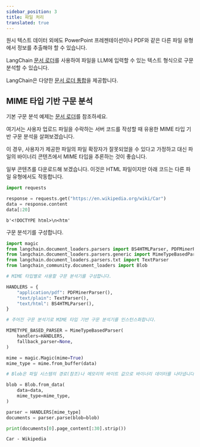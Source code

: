 ```yaml
---
sidebar_position: 3
title: 파일 처리
translated: true
---
```


원시 텍스트 데이터 외에도 PowerPoint 프레젠테이션이나 PDF와 같은 다른 파일 유형에서 정보를 추출해야 할 수 있습니다.

LangChain [문서 로더](/docs/modules/data_connection/document_loaders/)를 사용하여 파일을 LLM에 입력할 수 있는 텍스트 형식으로 구문 분석할 수 있습니다.

LangChain은 다양한 [문서 로더 통합](/docs/integrations/document_loaders)을 제공합니다.

## MIME 타입 기반 구문 분석

기본 구문 분석 예제는 [문서 로더](/docs/modules/data_connection/document_loaders/)를 참조하세요.

여기서는 사용자 업로드 파일을 수락하는 서버 코드를 작성할 때 유용한 MIME 타입 기반 구문 분석을 살펴보겠습니다.

이 경우, 사용자가 제공한 파일의 파일 확장자가 잘못되었을 수 있다고 가정하고 대신 파일의 바이너리 콘텐츠에서 MIME 타입을 추론하는 것이 좋습니다.

일부 콘텐츠를 다운로드해 보겠습니다. 이것은 HTML 파일이지만 아래 코드는 다른 파일 유형에서도 작동합니다.

```python
import requests

response = requests.get("https://en.wikipedia.org/wiki/Car")
data = response.content
data[:20]
```

```output
b'<!DOCTYPE html>\n<htm'
```

구문 분석기를 구성합니다.

```python
import magic
from langchain.document_loaders.parsers import BS4HTMLParser, PDFMinerParser
from langchain.document_loaders.parsers.generic import MimeTypeBasedParser
from langchain.document_loaders.parsers.txt import TextParser
from langchain_community.document_loaders import Blob

# MIME 타입별로 사용할 구문 분석기를 구성합니다.

HANDLERS = {
    "application/pdf": PDFMinerParser(),
    "text/plain": TextParser(),
    "text/html": BS4HTMLParser(),
}

# 주어진 구문 분석기로 MIME 타입 기반 구문 분석기를 인스턴스화합니다.

MIMETYPE_BASED_PARSER = MimeTypeBasedParser(
    handlers=HANDLERS,
    fallback_parser=None,
)

mime = magic.Magic(mime=True)
mime_type = mime.from_buffer(data)

# Blob은 파일 시스템의 경로(참조)나 메모리의 바이트 값으로 바이너리 데이터를 나타냅니다.

blob = Blob.from_data(
    data=data,
    mime_type=mime_type,
)

parser = HANDLERS[mime_type]
documents = parser.parse(blob=blob)
```

```python
print(documents[0].page_content[:30].strip())
```

```output
Car - Wikipedia
```